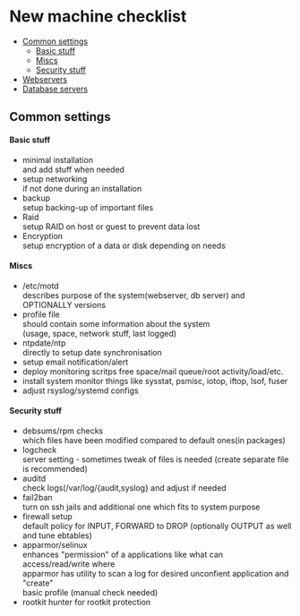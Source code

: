 # New machine checklist

- [Common settings](#common-settings)  
  - [Basic stuff](#basic-stuff)  
  - [Miscs](#miscs)  
  - [Security stuff](#security-stuff)  
- [Webservers](#webservers)  
- [Database servers](#database-servers)  



## Common settings
#### Basic stuff
* minimal installation  
  and add stuff when needed
* setup networking  
  if not done during an installation
* backup  
  setup backing-up of important files
* Raid  
  setup RAID on host or guest to prevent data lost
* Encryption  
  setup encryption of a data or disk depending on needs

  

#### Miscs
* /etc/motd  
  describes purpose of the system(webserver, db server) and OPTIONALLY versions
* profile file  
  should contain some information about the system  
  (usage, space, network stuff, last logged)
* ntpdate/ntp  
  directly to setup date synchronisation
* setup email notification/alert
* deploy monitoring scritps
  free space/mail queue/root activity/load/etc.
* install system monitor things
  like sysstat, psmisc, iotop, iftop, lsof, fuser
* adjust rsyslog/systemd configs 

#### Security stuff
* debsums/rpm checks  
  which files have been modified compared to default ones(in packages)
* logcheck  
  server setting - sometimes tweak of files is needed (create separate file is recommended)
* auditd  
  check logs(/var/log/{audit,syslog} and adjust if needed
* fail2ban  
  turn on ssh jails and additional one which fits to system purpose
* firewall setup  
  default policy for INPUT, FORWARD to DROP (optionally OUTPUT as well and tune ebtables)
* apparmor/selinux  
  enhances "permission" of a applications like what can access/read/write where  
  apparmor has utility to scan a log for desired unconfient application and "create"  
  basic profile (manual check needed)
* rootkit hunter
  for rootkit protection
